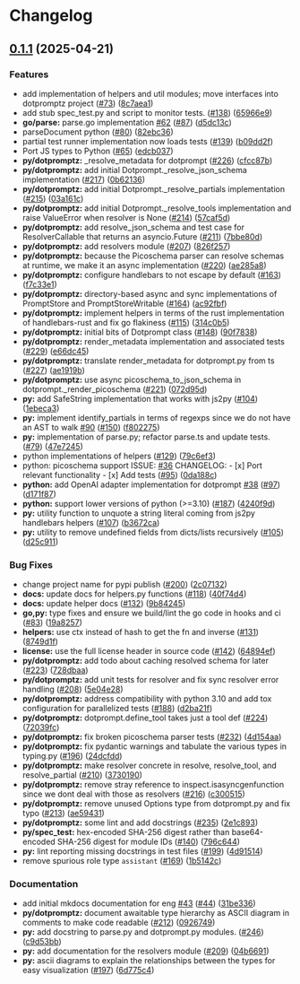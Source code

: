 # Changelog

## [0.1.1](https://github.com/hendrixmar/dotprompt/compare/dotpromptz-v0.1.0...dotpromptz-0.1.1) (2025-04-21)


### Features

* add implementation of helpers and util modules; move interfaces into dotpromptz project ([#73](https://github.com/hendrixmar/dotprompt/issues/73)) ([8c7aea1](https://github.com/hendrixmar/dotprompt/commit/8c7aea1faffaf823d01b132e55cb175a4fca5ccb))
* add stub spec_test.py and script to monitor tests. ([#138](https://github.com/hendrixmar/dotprompt/issues/138)) ([65966e9](https://github.com/hendrixmar/dotprompt/commit/65966e9bfc077e85d0b83d04d0384150470dbfd3))
* **go/parse:** parse.go implementation [#62](https://github.com/hendrixmar/dotprompt/issues/62) ([#87](https://github.com/hendrixmar/dotprompt/issues/87)) ([d5dc13c](https://github.com/hendrixmar/dotprompt/commit/d5dc13c0bf0437875a3b133511ffed474a8b3bf9))
* parseDocument python ([#80](https://github.com/hendrixmar/dotprompt/issues/80)) ([82ebc36](https://github.com/hendrixmar/dotprompt/commit/82ebc3672e8de051dfbdd92968ed3f84c79a247f))
* partial test runner implementation now loads tests ([#139](https://github.com/hendrixmar/dotprompt/issues/139)) ([b09dd2f](https://github.com/hendrixmar/dotprompt/commit/b09dd2f9b8029317ce484d6f32d5a3fb89f5f7e1))
* Port JS types to Python  ([#65](https://github.com/hendrixmar/dotprompt/issues/65)) ([edcb037](https://github.com/hendrixmar/dotprompt/commit/edcb03765f3cb6e5743d107a35cf255a60ab0369))
* **py/dotpromptz:** _resolve_metadata for dotprompt ([#226](https://github.com/hendrixmar/dotprompt/issues/226)) ([cfcc87b](https://github.com/hendrixmar/dotprompt/commit/cfcc87b57e49785c2356b03fbc5b7bf773472683))
* **py/dotpromptz:** add initial Dotprompt._resolve_json_schema implementation ([#217](https://github.com/hendrixmar/dotprompt/issues/217)) ([0b62136](https://github.com/hendrixmar/dotprompt/commit/0b621363a394c6b5c0fac6a957098eccff6891ca))
* **py/dotpromptz:** add initial Dotprompt._resolve_partials implementation ([#215](https://github.com/hendrixmar/dotprompt/issues/215)) ([03a161c](https://github.com/hendrixmar/dotprompt/commit/03a161c3440a680bc0df472f35efa155fe0d5151))
* **py/dotpromptz:** add initial Dotprompt._resolve_tools implementation and raise ValueError when resolver is None ([#214](https://github.com/hendrixmar/dotprompt/issues/214)) ([57caf5d](https://github.com/hendrixmar/dotprompt/commit/57caf5d9a9f4fe720c67f99fd10439d5ebe434dc))
* **py/dotpromptz:** add resolve_json_schema and test case for ResolverCallable that returns an asyncio.Future ([#211](https://github.com/hendrixmar/dotprompt/issues/211)) ([7bbe80d](https://github.com/hendrixmar/dotprompt/commit/7bbe80d6a1d9dc18c4d1baacfccf2f33fc8b7e26))
* **py/dotpromptz:** add resolvers module ([#207](https://github.com/hendrixmar/dotprompt/issues/207)) ([826f257](https://github.com/hendrixmar/dotprompt/commit/826f2572e710cebd0138bd757d2bef2e4898d730))
* **py/dotpromptz:** because the Picoschema parser can resolve schemas at runtime, we make it an async implementation ([#220](https://github.com/hendrixmar/dotprompt/issues/220)) ([ae285a8](https://github.com/hendrixmar/dotprompt/commit/ae285a88f3502e0a02c85d04c49c2e2e6ef88766))
* **py/dotpromptz:** configure handlebars to not escape by default ([#163](https://github.com/hendrixmar/dotprompt/issues/163)) ([f7c33e1](https://github.com/hendrixmar/dotprompt/commit/f7c33e1303476fd473e803f930ac1e1f9e1d87c9))
* **py/dotpromptz:** directory-based async and sync implementations of PromptStore and PromptStoreWritable ([#164](https://github.com/hendrixmar/dotprompt/issues/164)) ([ac92fbf](https://github.com/hendrixmar/dotprompt/commit/ac92fbf3af7ac3207102c94c20d294d8c54b9dd4))
* **py/dotpromptz:** implement helpers in terms of the rust implementation of handlebars-rust and fix go flakiness ([#115](https://github.com/hendrixmar/dotprompt/issues/115)) ([314c0b5](https://github.com/hendrixmar/dotprompt/commit/314c0b5182aaad25bf4cfccb8207faa60f63256f))
* **py/dotpromptz:** initial bits of Dotprompt class ([#148](https://github.com/hendrixmar/dotprompt/issues/148)) ([90f7838](https://github.com/hendrixmar/dotprompt/commit/90f78384a958d41d78dee48497a78dfde11f4476))
* **py/dotpromptz:** render_metadata implementation and associated tests ([#229](https://github.com/hendrixmar/dotprompt/issues/229)) ([e66dc45](https://github.com/hendrixmar/dotprompt/commit/e66dc453c718222e1633be951923a35335296dd5))
* **py/dotpromptz:** translate render_metadata for dotprompt.py from ts ([#227](https://github.com/hendrixmar/dotprompt/issues/227)) ([ae1919b](https://github.com/hendrixmar/dotprompt/commit/ae1919b3457824241c734fdf8328f61279fb6710))
* **py/dotpromptz:** use async picoschema_to_json_schema in dotprompt._render_picoschema ([#221](https://github.com/hendrixmar/dotprompt/issues/221)) ([072d95d](https://github.com/hendrixmar/dotprompt/commit/072d95deb01d9b09a7f60d9f6b3fb53a8067e497))
* **py:** add SafeString implementation that works with js2py ([#104](https://github.com/hendrixmar/dotprompt/issues/104)) ([1ebeca3](https://github.com/hendrixmar/dotprompt/commit/1ebeca3976faf2dc91d8d7f4a74c218824aac353))
* **py:** implement identify_partials in terms of regexps since we do not have an AST to walk [#90](https://github.com/hendrixmar/dotprompt/issues/90) ([#150](https://github.com/hendrixmar/dotprompt/issues/150)) ([f802275](https://github.com/hendrixmar/dotprompt/commit/f8022755d7eef716bbb54dd08a2c3a061250d393))
* **py:** implementation of parse.py; refactor parse.ts and update tests. ([#79](https://github.com/hendrixmar/dotprompt/issues/79)) ([47e7245](https://github.com/hendrixmar/dotprompt/commit/47e7245c0aae710b102178019d1f3449c2f1af66))
* python implementations of helpers ([#129](https://github.com/hendrixmar/dotprompt/issues/129)) ([79c6ef3](https://github.com/hendrixmar/dotprompt/commit/79c6ef3e9cc472fed3a832c00a1515ceef0981da))
* python: picoschema support  ISSUE: [#36](https://github.com/hendrixmar/dotprompt/issues/36)  CHANGELOG: - [x] Port relevant functionality - [x] Add tests ([#95](https://github.com/hendrixmar/dotprompt/issues/95)) ([0da188c](https://github.com/hendrixmar/dotprompt/commit/0da188c52540f041309e39fa6bc798eaf7fd7a81))
* **python:** add OpenAI adapter implementation for dotprompt [#38](https://github.com/hendrixmar/dotprompt/issues/38) ([#97](https://github.com/hendrixmar/dotprompt/issues/97)) ([d171f87](https://github.com/hendrixmar/dotprompt/commit/d171f8792ecf08f446e18ea3bbd5309cafa1d8a3))
* **python:** support lower versions of python (&gt;=3.10) ([#187](https://github.com/hendrixmar/dotprompt/issues/187)) ([4240f9d](https://github.com/hendrixmar/dotprompt/commit/4240f9d720891e350f9116aa4401ce6ea7fac5a3))
* **py:** utility function to unquote a string literal coming from js2py handlebars helpers ([#107](https://github.com/hendrixmar/dotprompt/issues/107)) ([b3672ca](https://github.com/hendrixmar/dotprompt/commit/b3672ca6192de4895585b28b8bbd301f8294090f))
* **py:** utility to remove undefined fields from dicts/lists recursively ([#105](https://github.com/hendrixmar/dotprompt/issues/105)) ([d25c911](https://github.com/hendrixmar/dotprompt/commit/d25c911bc1e84e5691b961a4c38a8bcd73c80aa0))


### Bug Fixes

* change project name for pypi publish ([#200](https://github.com/hendrixmar/dotprompt/issues/200)) ([2c07132](https://github.com/hendrixmar/dotprompt/commit/2c0713264fb2c30bdc43f1bd9e51d416f96d1b7e))
* **docs:** update docs for helpers.py functions ([#118](https://github.com/hendrixmar/dotprompt/issues/118)) ([40f74d4](https://github.com/hendrixmar/dotprompt/commit/40f74d4cf75a47d8b7f9f85801a1bb5969bae082))
* **docs:** update helper docs ([#132](https://github.com/hendrixmar/dotprompt/issues/132)) ([9b84245](https://github.com/hendrixmar/dotprompt/commit/9b842459e8faa5f4afe7d389deb6c351ab1271be))
* **go,py:** type fixes and ensure we build/lint the go code in hooks and ci ([#83](https://github.com/hendrixmar/dotprompt/issues/83)) ([19a8257](https://github.com/hendrixmar/dotprompt/commit/19a8257f4f73b776229d5324a0366fd9a79c20aa))
* **helpers:** use ctx instead of hash to get the fn and inverse ([#131](https://github.com/hendrixmar/dotprompt/issues/131)) ([8749d1f](https://github.com/hendrixmar/dotprompt/commit/8749d1f78ee754742ae7fcc9247854021178bdbc))
* **license:** use the full license header in source code ([#142](https://github.com/hendrixmar/dotprompt/issues/142)) ([64894ef](https://github.com/hendrixmar/dotprompt/commit/64894ef898876b861c6c244d522f634cd8fcc842))
* **py/dotpromptz:** add todo about caching resolved schema for later ([#223](https://github.com/hendrixmar/dotprompt/issues/223)) ([728dbaa](https://github.com/hendrixmar/dotprompt/commit/728dbaaef1d0569148426a97242edd1f8064cdbe))
* **py/dotpromptz:** add unit tests for resolver and fix sync resolver error handling ([#208](https://github.com/hendrixmar/dotprompt/issues/208)) ([5e04e28](https://github.com/hendrixmar/dotprompt/commit/5e04e28c99eff0f83c9c8a15df5ef56ff3ebd85f))
* **py/dotpromptz:** address compatibility with python 3.10 and add tox configuration for parallelized tests ([#188](https://github.com/hendrixmar/dotprompt/issues/188)) ([d2ba21f](https://github.com/hendrixmar/dotprompt/commit/d2ba21ff3e54f4ca4328b7e574bb6492699095bc))
* **py/dotpromptz:** dotprompt.define_tool takes just a tool def ([#224](https://github.com/hendrixmar/dotprompt/issues/224)) ([72039fc](https://github.com/hendrixmar/dotprompt/commit/72039fc689d82344bfc1300345059340603404bc))
* **py/dotpromptz:** fix broken picoschema parser tests ([#232](https://github.com/hendrixmar/dotprompt/issues/232)) ([4d154aa](https://github.com/hendrixmar/dotprompt/commit/4d154aaae99f2f31500d86ed6191a05298700b91))
* **py/dotpromptz:** fix pydantic warnings and tabulate the various types in typing.py ([#196](https://github.com/hendrixmar/dotprompt/issues/196)) ([24dcfdd](https://github.com/hendrixmar/dotprompt/commit/24dcfdd320884452ee48fca859619b400fe61327))
* **py/dotpromptz:** make resolver concrete in resolve, resolve_tool, and resolve_partial ([#210](https://github.com/hendrixmar/dotprompt/issues/210)) ([3730190](https://github.com/hendrixmar/dotprompt/commit/37301903c8f26f1b8363ad1f2d515a6df19303e2))
* **py/dotpromptz:** remove stray reference to inspect.isasyncgenfunction since we dont deal with those as resolvers ([#216](https://github.com/hendrixmar/dotprompt/issues/216)) ([c300515](https://github.com/hendrixmar/dotprompt/commit/c3005159aea0af906e3f704d03fd5859a9540d4f))
* **py/dotpromptz:** remove unused Options type from dotprompt.py and fix typo ([#213](https://github.com/hendrixmar/dotprompt/issues/213)) ([ae59431](https://github.com/hendrixmar/dotprompt/commit/ae5943179e77aa6fa775d092254d8adf21b06eb2))
* **py/dotpromptz:** some lint and add docstrings ([#235](https://github.com/hendrixmar/dotprompt/issues/235)) ([2e1c893](https://github.com/hendrixmar/dotprompt/commit/2e1c893bbbe7c29480d67e2d693db90e9bef9b1b))
* **py/spec_test:** hex-encoded SHA-256 digest rather than base64-encoded SHA-256 digest for module IDs ([#140](https://github.com/hendrixmar/dotprompt/issues/140)) ([796c644](https://github.com/hendrixmar/dotprompt/commit/796c6442a3c1836de2170c466966382a0577a940))
* **py:** lint reporting missing docstrings in test files ([#199](https://github.com/hendrixmar/dotprompt/issues/199)) ([4d91514](https://github.com/hendrixmar/dotprompt/commit/4d9151468ddd13f334454701daae42d5717d4dcf))
* remove spurious role type `assistant` ([#169](https://github.com/hendrixmar/dotprompt/issues/169)) ([1b5142c](https://github.com/hendrixmar/dotprompt/commit/1b5142c4a7ad20ef722d438cefa0b93a82d7adbb))


### Documentation

* add initial mkdocs documentation for eng [#43](https://github.com/hendrixmar/dotprompt/issues/43) ([#44](https://github.com/hendrixmar/dotprompt/issues/44)) ([31be336](https://github.com/hendrixmar/dotprompt/commit/31be336d14899acf7ea1cefb4b782f5b2d1c31d1))
* **py/dotpromptz:** document awaitable type hierarchy as ASCII diagram in comments to make code readable ([#212](https://github.com/hendrixmar/dotprompt/issues/212)) ([0926749](https://github.com/hendrixmar/dotprompt/commit/0926749e72d17264b8078151b10f616a906cfd66))
* **py:** add docstring to parse.py and dotprompt.py modules. ([#246](https://github.com/hendrixmar/dotprompt/issues/246)) ([c9d53bb](https://github.com/hendrixmar/dotprompt/commit/c9d53bb3cad96f9d8ef5778ada93ee65276afa09))
* **py:** add documentation for the resolvers module ([#209](https://github.com/hendrixmar/dotprompt/issues/209)) ([04b6691](https://github.com/hendrixmar/dotprompt/commit/04b6691227ef5b01ebf5261d4846a3ba7e723ab2))
* **py:** ascii diagrams to explain the relationships between the types for easy visualization ([#197](https://github.com/hendrixmar/dotprompt/issues/197)) ([6d775c4](https://github.com/hendrixmar/dotprompt/commit/6d775c4bf1301c63d111b0d45db53dba61117555))
